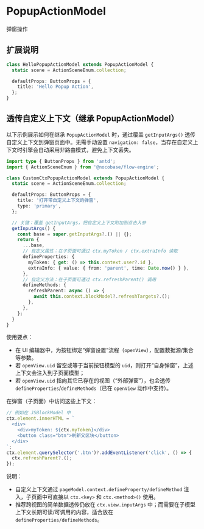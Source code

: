 # PopupActionModel
<code src="./index.tsx"></code>

弹窗操作

## 扩展说明

```ts
class HelloPopupActionModel extends PopupActionModel {
  static scene = ActionSceneEnum.collection;

  defaultProps: ButtonProps = {
    title: 'Hello Popup Action',
  };
}
```

## 透传自定义上下文（继承 PopupActionModel）

以下示例展示如何在继承 `PopupActionModel` 时，通过覆盖 `getInputArgs()` 透传自定义上下文到弹窗页面中。无需手动设置 `navigation: false`，当存在自定义上下文时引擎会自动采用非路由模式，避免上下文丢失。

```ts
import type { ButtonProps } from 'antd';
import { ActionSceneEnum } from '@nocobase/flow-engine';

class CustomCtxPopupActionModel extends PopupActionModel {
  static scene = ActionSceneEnum.collection;

  defaultProps: ButtonProps = {
    title: '打开带自定义上下文的弹窗',
    type: 'primary',
  };

  // 关键：覆盖 getInputArgs，把自定义上下文附加到点击入参
  getInputArgs() {
    const base = super.getInputArgs?.() || {};
    return {
      ...base,
      // 自定义属性：在子页面可通过 ctx.myToken / ctx.extraInfo 读取
      defineProperties: {
        myToken: { get: () => this.context.user?.id },
        extraInfo: { value: { from: 'parent', time: Date.now() } },
      },
      // 自定义方法：在子页面可通过 ctx.refreshParent() 调用
      defineMethods: {
        refreshParent: async () => {
          await this.context.blockModel?.refreshTargets?.();
        },
      },
    };
  }
}
```

使用要点：

- 在 UI 编辑器中，为按钮绑定“弹窗设置”流程（`openView`），配置数据源/集合等参数。
- 若 `openView.uid` 留空或等于当前按钮模型的 `uid`，则打开“自身弹窗”，上述上下文会注入到子页面模型；
- 若 `openView.uid` 指向其它已存在的视图（“外部弹窗”），也会透传 `defineProperties`/`defineMethods`（已在 `openView` 动作中支持）。

在弹窗（子页面）中访问这些上下文：

```ts
// 例如在 JSBlockModel 中
ctx.element.innerHTML = `
  <div>
    <div>myToken: ${ctx.myToken}</div>
    <button class="btn">刷新父区块</button>
  </div>
`;
ctx.element.querySelector('.btn')?.addEventListener('click', () => {
  ctx.refreshParent?.();
});
```

说明：

- 自定义上下文通过 `pageModel.context.defineProperty/defineMethod` 注入，子页面中可直接以 `ctx.<key>` 和 `ctx.<method>()` 使用。
- 推荐跨视图的简单数据透传仍放在 `ctx.view.inputArgs` 中；而需要在子模型上下文长期可读/可调用的内容，适合放在 `defineProperties/defineMethods`。
